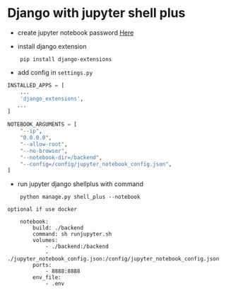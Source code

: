 # Django with jupyter shell plus
- create jupyter notebook password <a href="jupyter_set_passwd.md"> Here </a>

- install django extension
```
    pip install django-extensions
```
- add config in ```settings.py```
```python
INSTALLED_APPS = [
    ...
    'django_extensions',
   ...
]

NOTEBOOK_ARGUMENTS = [
    "--ip",
    "0.0.0.0",
    "--allow-root",
    "--no-browser",
    "--notebook-dir=/backend",
    "--config=/config/jupyter_notebook_config.json",
]
```

- run jupyter django shellplus with command
```
    python manage.py shell_plus --notebook
```

```optional if use docker```

```docker
    notebook:
        build: ./backend
        command: sh runjupyter.sh
        volumes: 
            - ./backend:/backend
            - ./jupyter_notebook_config.json:/config/jupyter_notebook_config.json
        ports: 
            - 8888:8888
        env_file: 
            - .env
```